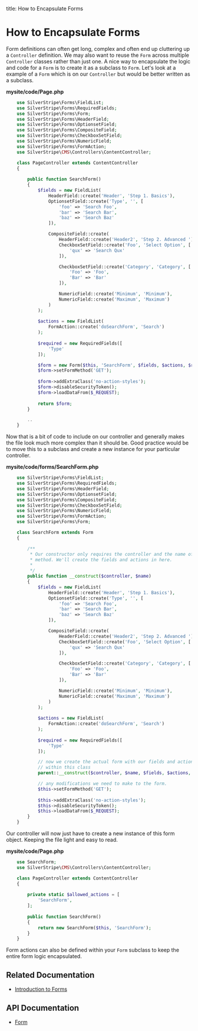 title: How to Encapsulate Forms

# How to Encapsulate Forms

Form definitions can often get long, complex and often end up cluttering up a `Controller` definition. We may also want
to reuse the `Form` across multiple `Controller` classes rather than just one. A nice way to encapsulate the logic and 
code for a `Form` is to create it as a subclass to `Form`. Let's look at a example of a `Form` which is on our 
`Controller` but would be better written as a subclass.
	
**mysite/code/Page.php**


```php
	use SilverStripe\Forms\FieldList;
	use SilverStripe\Forms\RequiredFields;
	use SilverStripe\Forms\Form;
	use SilverStripe\Forms\HeaderField;
	use SilverStripe\Forms\OptionsetField;
	use SilverStripe\Forms\CompositeField;
	use SilverStripe\Forms\CheckboxSetField;
	use SilverStripe\Forms\NumericField;
	use SilverStripe\Forms\FormAction;
	use SilverStripe\CMS\Controllers\ContentController;

	class PageController extends ContentController 
	{
		
		public function SearchForm() 
		{
			$fields = new FieldList(
				HeaderField::create('Header', 'Step 1. Basics'),
				OptionsetField::create('Type', '', [
					'foo' => 'Search Foo',
					'bar' => 'Search Bar',
					'baz' => 'Search Baz'
				]),

				CompositeField::create(
					HeaderField::create('Header2', 'Step 2. Advanced '),
					CheckboxSetField::create('Foo', 'Select Option', [
						'qux' => 'Search Qux'
					]),

					CheckboxSetField::create('Category', 'Category', [
						'Foo' => 'Foo',
						'Bar' => 'Bar'
					]),

					NumericField::create('Minimum', 'Minimum'),
					NumericField::create('Maximum', 'Maximum')
				)
			);
			
			$actions = new FieldList(
				FormAction::create('doSearchForm', 'Search')
			);
			
			$required = new RequiredFields([
				'Type'
			]);

			$form = new Form($this, 'SearchForm', $fields, $actions, $required);
			$form->setFormMethod('GET');
			
			$form->addExtraClass('no-action-styles');
			$form->disableSecurityToken();
			$form->loadDataFrom($_REQUEST);
		
			return $form;
		}

		..
	}

```

Now that is a bit of code to include on our controller and generally makes the file look much more complex than it 
should be. Good practice would be to move this to a subclass and create a new instance for your particular controller.

**mysite/code/forms/SearchForm.php**


```php
	use SilverStripe\Forms\FieldList;
	use SilverStripe\Forms\RequiredFields;
	use SilverStripe\Forms\HeaderField;
	use SilverStripe\Forms\OptionsetField;
	use SilverStripe\Forms\CompositeField;
	use SilverStripe\Forms\CheckboxSetField;
	use SilverStripe\Forms\NumericField;
	use SilverStripe\Forms\FormAction;
	use SilverStripe\Forms\Form;

	class SearchForm extends Form 
	{

		/**
		 * Our constructor only requires the controller and the name of the form
		 * method. We'll create the fields and actions in here.
		 *
		 */
		public function __construct($controller, $name) 
		{
			$fields = new FieldList(
				HeaderField::create('Header', 'Step 1. Basics'),
				OptionsetField::create('Type', '', [
					'foo' => 'Search Foo',
					'bar' => 'Search Bar',
					'baz' => 'Search Baz'
				]),

				CompositeField::create(
					HeaderField::create('Header2', 'Step 2. Advanced '),
					CheckboxSetField::create('Foo', 'Select Option', [
						'qux' => 'Search Qux'
					]),

					CheckboxSetField::create('Category', 'Category', [
						'Foo' => 'Foo',
						'Bar' => 'Bar'
					]),

					NumericField::create('Minimum', 'Minimum'),
					NumericField::create('Maximum', 'Maximum')
				)
			);
			
			$actions = new FieldList(
				FormAction::create('doSearchForm', 'Search')
			);
			
			$required = new RequiredFields([
				'Type'
			]);

			// now we create the actual form with our fields and actions defined
			// within this class
			parent::__construct($controller, $name, $fields, $actions, $required);

			// any modifications we need to make to the form.
			$this->setFormMethod('GET');
		
			$this->addExtraClass('no-action-styles');
			$this->disableSecurityToken();
			$this->loadDataFrom($_REQUEST);
		}
	}

```

Our controller will now just have to create a new instance of this form object. Keeping the file light and easy to read.

**mysite/code/Page.php**


```php
	use SearchForm;
	use SilverStripe\CMS\Controllers\ContentController;

	class PageController extends ContentController 
	{
		
		private static $allowed_actions = [
			'SearchForm',
		];
		
		public function SearchForm() 
		{
			return new SearchForm($this, 'SearchForm');
		}
	}

```

Form actions can also be defined within your `Form` subclass to keep the entire form logic encapsulated.

## Related Documentation

* [Introduction to Forms](../introduction)

## API Documentation

* [Form](api:SilverStripe\Forms\Form)

